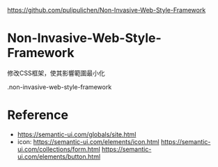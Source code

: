 
https://github.com/pulipulichen/Non-Invasive-Web-Style-Framework

# Non-Invasive-Web-Style-Framework
修改CSS框架，使其影響範圍最小化

.non-invasive-web-style-framework

# Reference
- https://semantic-ui.com/globals/site.html
- icon: https://semantic-ui.com/elements/icon.html
https://semantic-ui.com/collections/form.html
https://semantic-ui.com/elements/button.html